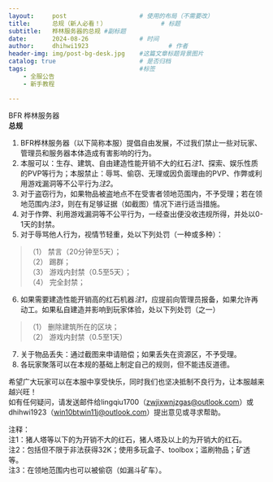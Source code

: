 ```yaml
---
layout:     post   				    # 使用的布局（不需要改）
title:      总规（新人必看！） 				# 标题 
subtitle:   桦林服务器的总规 #副标题
date:       2024-08-26 				# 时间
author:     dhihwi1923 						# 作者
header-img: img/post-bg-desk.jpg 	#这篇文章标题背景图片
catalog: true 						# 是否归档
tags:								#标签
    - 全服公告
    - 新手教程

---
```


BFR 桦林服务器   
**总规**   
1.	BFR桦林服务器（以下简称本服）提倡自由发展，不过我们禁止一些对玩家、管理员和服务器本体造成有害影响的行为。   
2.	本服可以：生存、建筑、自由建造性能开销不大的红石*注1*、探索、娱乐性质的PVP等行为；本服禁止：辱骂、偷窃、无理或因负面理由的PVP、作弊或利用游戏漏洞等不公平行为*注2*。   
3.	对于盗窃行为，如果物品被盗地点不在受害者领地范围内，不予受理；若在领地范围内*注3*，则在有足够证据（如截图）情况下进行适当措施。   
4.	对于作弊、利用游戏漏洞等不公平行为，一经查出便没收违规所得，并处以0-1天的封禁。   
5.	对于辱骂他人行为，视情节轻重，处以下列处罚（一种或多种）：   
>（1）	禁言（20分钟至5天）；   
>（2）	踢群；   
>（3）	游戏内封禁（0.5至5天）；   
>（4）	完全封禁；   
6.	如果需要建造性能开销高的红石机器*注1*，应提前向管理员报备，如果允许再动工。如果私自建造并影响到玩家体验，处以下列处罚（之一）   
>（1）	删除建筑所在的区块；   
>（2）	游戏内封禁（0.5至1天）
  
7.	关于物品丢失：通过截图来申请赔偿；如果丢失在资源区，不予受理。   
8.	各玩家聚落可以在本规的基础上制定自己的规则，但不能违反道德。   


希望广大玩家可以在本服中享受快乐，同时我们也坚决抵制不良行为，让本服越来越兴旺！   
如有任何疑问，请发送邮件给lingqiu1700（zwjixwnjzgas@outlook.com）或dhihwi1923（win10btwin11j@outlook.com）提出意见或寻求帮助。  
    
注释：   
注1：猪人塔等以下的为开销不大的红石，猪人塔及以上的为开销大的红石。   
注2：包括但不限于非法获得32K；使用多玩盒子、toolbox；滥刷物品；矿透等。   
注3：在领地范围内也可以被偷窃（如漏斗矿车）。   

